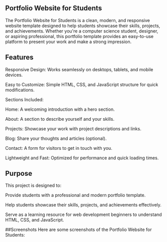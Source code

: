 
## Portfolio Website for Students

The Portfolio Website for Students is a clean, modern, and responsive website template designed to help students showcase their skills, projects, and achievements. Whether you're a computer science student, designer, or aspiring professional, this portfolio template provides an easy-to-use platform to present your work and make a strong impression.


## Features
Responsive Design: Works seamlessly on desktops, tablets, and mobile devices.

Easy to Customize: Simple HTML, CSS, and JavaScript structure for quick modifications.

Sections Included:

Home: A welcoming introduction with a hero section.

About: A section to describe yourself and your skills.

Projects: Showcase your work with project descriptions and links.

Blog: Share your thoughts and articles (optional).

Contact: A form for visitors to get in touch with you.

Lightweight and Fast: Optimized for performance and quick loading times.

## Purpose
This project is designed to:

Provide students with a professional and modern portfolio template.

Help students showcase their skills, projects, and achievements effectively.

Serve as a learning resource for web development beginners to understand HTML, CSS, and JavaScript.

##Screenshots
Here are some screenshots of the Portfolio Website for Students:
